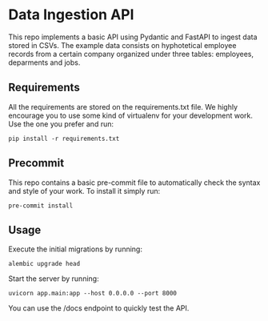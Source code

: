 # Data Ingestion API

This repo implements a basic API using Pydantic and FastAPI to ingest
data stored in CSVs.
The example data consists on hyphotetical employee records
from a certain company organized under three
tables: employees, deparments and jobs.

## Requirements

All the requirements are stored on the requirements.txt file.
We highly encourage you to use some kind of virtualenv for your development
work. Use the one you prefer and run:

```
pip install -r requirements.txt
```

## Precommit

This repo contains a basic pre-commit file to automatically check the syntax
and style of your work. To install it simply run:

```
pre-commit install
```


## Usage

Execute the initial migrations by running:

```
alembic upgrade head
```

Start the server by running:

```
uvicorn app.main:app --host 0.0.0.0 --port 8000
```

You can use the /docs endpoint to quickly test the API.
